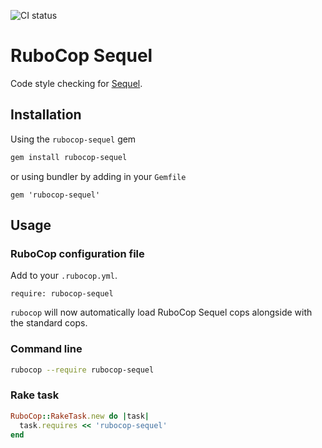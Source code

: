 ![CI status](https://github.com/rubocop/rubocop-sequel/workflows/CI/badge.svg)

# RuboCop Sequel

Code style checking for [Sequel](https://sequel.jeremyevans.net/).

## Installation

Using the `rubocop-sequel` gem

```bash
gem install rubocop-sequel
```

or using bundler by adding in your `Gemfile`

```
gem 'rubocop-sequel'
```

## Usage

### RuboCop configuration file

Add to your `.rubocop.yml`.

```
require: rubocop-sequel
```

`rubocop` will now automatically load RuboCop Sequel
cops alongside with the standard cops.

### Command line

```bash
rubocop --require rubocop-sequel
```

### Rake task

```ruby
RuboCop::RakeTask.new do |task|
  task.requires << 'rubocop-sequel'
end
```
